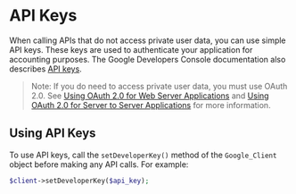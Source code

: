 # API Keys

When calling APIs that do not access private user data, you can use simple API keys. These keys are used to authenticate your application for accounting purposes. The Google Developers Console documentation also describes [API keys](https://developers.google.com/console/help/using-keys).

> Note: If you do need to access private user data, you must use OAuth 2.0. See [Using OAuth 2.0 for Web Server Applications](/docs/oauth-server.md) and [Using OAuth 2.0 for Server to Server Applications](/docs/oauth-web.md) for more information.

## Using API Keys

To use API keys, call the `setDeveloperKey()` method of the `Google_Client` object before making any API calls. For example:

```php
$client->setDeveloperKey($api_key);
```
